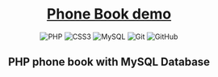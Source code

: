 <div align="center">

# [Phone Book demo](http://dibrov.gleb.nigersbt.beget.tech/index.php)

![PHP](https://img.shields.io/badge/php-181717?style=for-the-badge&logo=php&logoColor=#FFFFFF)
![CSS3](https://img.shields.io/badge/CSS3-181717?style=for-the-badge&logo=css3&logoColor=1572B6)
![MySQL](https://img.shields.io/badge/MySQL-181717?style=for-the-badge&logo=mysql&logoColor=white)
![Git](https://img.shields.io/badge/-Git-181717?style=for-the-badge&logo=git)
![GitHub](https://img.shields.io/badge/-GitHub-181717?style=for-the-badge&logo=github)

## PHP phone book with MySQL Database

</div>
